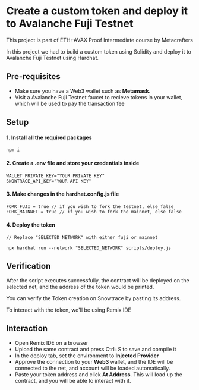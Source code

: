 # Create a custom token and deploy it to Avalanche Fuji Testnet


This project is part of ETH+AVAX Proof Intermediate course by Metacrafters

In this project we had to build a custom token using Solidity and deploy it to Avalanche Fuji Testnet using Hardhat.

## Pre-requisites

- Make sure you have a Web3 wallet such as **Metamask**.
- Visit a Avalanche Fuji Testnet faucet to recieve tokens in your wallet, which will be used to pay the transaction fee


## Setup


#### 1. Install all the required packages

```
npm i
```

#### 2. Create a .env file and store your credentials inside

```
WALLET_PRIVATE_KEY="YOUR PRIVATE KEY"
SNOWTRACE_API_KEY="YOUR API KEY"
```

#### 3. Make changes in the hardhat.config.js file

```
FORK_FUJI = true // if you wish to fork the testnet, else false
FORK_MAINNET = true // if you wish to fork the mainnet, else false
```

#### 4. Deploy the token


```
// Replace "SELECTED_NETWORK" with either fuji or mainnet

npx hardhat run --network "SELECTED_NETWORK" scripts/deploy.js
```


## Verification

After the script executes successfully, the contract will be deployed on the selected net, and the address of the token would be printed.

You can verify the Token creation on Snowtrace by pasting its address.

To interact with the token, we'll be using Remix IDE


## Interaction

- Open Remix IDE on a browser
- Upload the same contract and press Ctrl+S to save and compile it
- In the deploy tab, set the environment to **Injected Provider**
- Approve the connection to your **Web3** wallet, and the IDE will be connected to the net, and account will be loaded automatically.
- Paste your token address and click **At Address**. This will load up the contract, and you will be able to interact with it.
